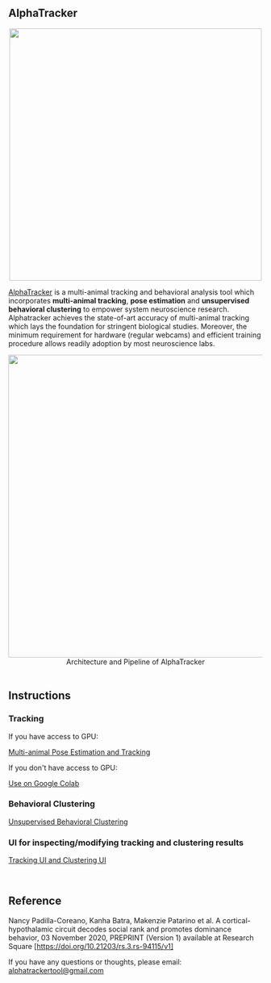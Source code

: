 ## AlphaTracker
<p align = 'center'>
    <img src = 'Manual/media/AlphatrackerFlyer.png' width = 500 >
</p>

[AlphaTracker](https://github.com/ZexinChen/AlphaTracker) is a multi-animal tracking and behavioral analysis tool which incorporates **multi-animal tracking**, **pose estimation** and **unsupervised behavioral clustering** to empower system neuroscience research. Alphatracker achieves the state-of-art accuracy of multi-animal tracking which lays the foundation for stringent biological studies. Moreover, the minimum requirement for hardware (regular webcams) and efficient training procedure allows readily adoption by most neuroscience labs.

<div align="center">
    <img src="Manual/media/pipeline.png", width="600" alt><br>
    Architecture and Pipeline of AlphaTracker
</div>

<br>

## Instructions

### Tracking 

If you have access to GPU:

[Multi-animal Pose Estimation and Tracking](Manual/Tracking.md)

If you don't have access to GPU:

[Use on Google Colab](Manual/Colab.md)

### Behavioral Clustering 

[Unsupervised Behavioral Clustering](Manual/BehavioralClustering.md)


### UI for inspecting/modifying tracking and clustering results

[Tracking UI and Clustering UI](Manual/UI.md)

<br>

## Reference

Nancy Padilla-Coreano, Kanha Batra, Makenzie Patarino et al. A cortical-hypothalamic circuit decodes social rank and promotes dominance behavior, 03 November 2020, PREPRINT (Version 1) available at Research Square [https://doi.org/10.21203/rs.3.rs-94115/v1]

If you have any questions or thoughts, please email: alphatrackertool@gmail.com

